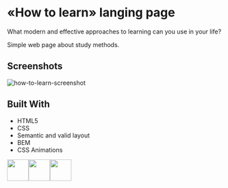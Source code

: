 
# «How to learn» langing page

What modern and effective approaches to learning can you use in your life?

Simple web page about study methods.

## Screenshots

![how-to-learn-screenshot](https://user-images.githubusercontent.com/67905360/174458805-1abb8252-aa4c-4f6a-8bb6-1327053a9824.png)

## Built With

- HTML5
- CSS
- Semantic and valid layout
- BEM
- CSS Animations

<img height="50" src="https://cdn.jsdelivr.net/gh/devicons/devicon/icons/html5/html5-original.svg" /><img height="50" src="https://cdn.jsdelivr.net/gh/devicons/devicon/icons/css3/css3-original.svg" /><img height="50" src="https://ru.bem.info/S3zKVZJcFfltyiAz-bWVmw4o3IU.svgd" />
